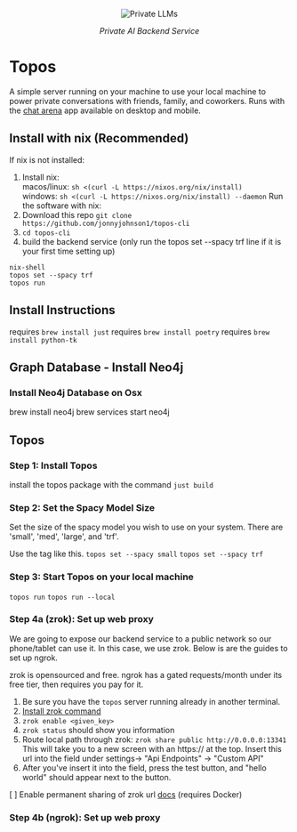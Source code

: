 <p align="center">
  <img src="https://github.com/jonnyjohnson1/topos-cli/blob/main/topos/assets/topos_blk_rounded.png" style="max-width: 100%; height: auto; max-height: 150px;" alt="Private LLMs" />
</p>
<p align="center">
  <em>Private AI Backend Service</em>
</p>

# Topos
A simple server running on your machine to use your local machine to power private conversations with friends, family, and coworkers. Runs with the [chat arena](https://github.com/jonnyjohnson1/chat-arena) app available on desktop and mobile.

## Install with nix (Recommended)
If nix is not installed:
1. Install nix:   
    macos/linux: `sh <(curl -L https://nixos.org/nix/install)`  
    windows: `sh <(curl -L https://nixos.org/nix/install) --daemon` 
Run the software with nix:
1. Download this repo `git clone https://github.com/jonnyjohnson1/topos-cli`
2. `cd topos-cli`
3. build the backend service (only run the topos set --spacy trf line if it is your first time setting up)
```
nix-shell
topos set --spacy trf
topos run
```


## Install Instructions
requires `brew install just`
requires `brew install poetry`
requires `brew install python-tk`

## Graph Database - Install Neo4j

### Install Neo4j Database on Osx
brew install neo4j
brew services start neo4j

## Topos

### Step 1: Install Topos
install the topos package with the command `just build`

### Step 2: Set the Spacy Model Size
Set the size of the spacy model you wish to use on your system. 
There are 'small', 'med', 'large', and 'trf'.   

Use the tag like this.
`topos set --spacy small`
`topos set --spacy trf`

### Step 3: Start Topos on your local machine

`topos run`
`topos run --local`

### Step 4a (zrok): Set up web proxy
We are going to expose our backend service to a public network so our phone/tablet can use it. In this case, we use zrok. Below is are the guides to set up ngrok.

zrok is opensourced and free.
ngrok has a gated requests/month under its free tier, then requires you pay for it.

1. Be sure you have the `topos` server running already in another terminal.
2. [Install zrok command](https://docs.zrok.io/docs/getting-started/?_gl=1*1yet1eb*_ga*MTQ1MDc2ODAyNi4xNzE3MDE3MTE3*_ga_V2KMEXWJ10*MTcxNzAxNzExNi4xLjAuMTcxNzAxNzExNi42MC4wLjA.*_gcl_au*NDk3NjM1MzEyLjE3MTcwMTcxMTc.#installing-the-zrok-command) 
3. `zrok enable <given_key>`
4. `zrok status` should show you information
5. Route local path through zrok: `zrok share public http://0.0.0.0:13341`
This will take you to a new screen with an https://<url> at the top.
Insert this url into the field under settings-> "Api Endpoints" -> "Custom API" 
6. After you've insert it into the field, press the test button, and "hello world" should appear next to the button.

[ ] Enable permanent sharing of zrok url [docs](https://docs.zrok.io/docs/guides/docker-share/#permanent-public-share) (requires Docker)

### Step 4b (ngrok): Set up web proxy
